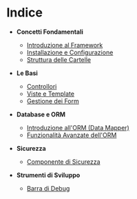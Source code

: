 # Indice

* **Concetti Fondamentali**
  
  * [Introduzione al Framework](overview.md)
  * [Installazione e Configurazione](installation.md)
  * [Struttura delle Cartelle](project-folder-structure.md)

* **Le Basi**
  
  * [Controllori](controllers.md)
  * [Viste e Template](views.md)
  * [Gestione dei Form](forms.md)

* **Database e ORM**
  
  * [Introduzione all'ORM (Data Mapper)](orm.md)
  * [Funzionalità Avanzate dell'ORM](orm-additional-features.md)

* **Sicurezza**
  
  * [Componente di Sicurezza](security-component.md)

* **Strumenti di Sviluppo**
  
  * [Barra di Debug](debug-bar.md)
